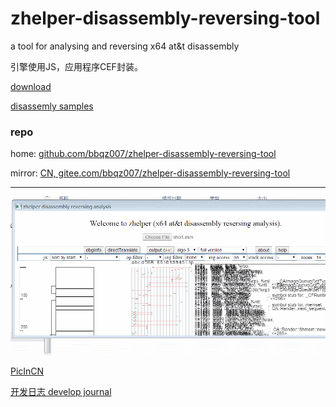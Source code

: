 # zhelper-disassembly-reversing-tool
a tool for analysing and reversing x64 at&amp;t disassembly

引擎使用JS，应用程序CEF封装。

[download](zhelper-disassembly-reversing.7z)

[disassemly samples](res/QuartzCore.asm.xz)

### repo
home: [github.com/bbqz007/zhelper-disassembly-reversing-tool](https://github.com/bbqz007/zhelper-disassembly-reversing-tool)

mirror: [CN, gitee.com/bbqz007/zhelper-disassembly-reversing-tool](https://gitee.com/bbqz007/zhelper-disassembly-reversing-tool)

---------------------------------------

![img](res/manual.gif)

[PicInCN](https://img2020.cnblogs.com/blog/665551/202005/665551-20200508181836160-1421244411.gif)

[开发日志 develop journal](https://www.cnblogs.com/bbqzsl/p/12852352.html)
